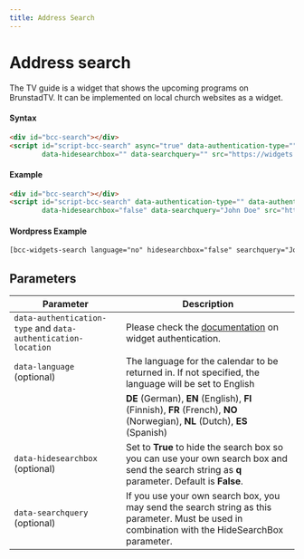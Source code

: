 ```yaml
---
title: Address Search
---
```


# Address search

The TV guide is a widget that shows the upcoming programs on BrunstadTV. It can be implemented on local church websites as a widget.

#### Syntax

````html
<div id="bcc-search"></div>
<script id="script-bcc-search" async="true" data-authentication-type="" data-authentication-location="" data-language=""
        data-hidesearchbox="" data-searchquery="" src="https://widgets.bcc.no/widgets/SearchJs"></script>
````

#### Example

````html
<div id="bcc-search"></div>
<script id="script-bcc-search" data-authentication-type="" data-authentication-location="" data-language="no"
        data-hidesearchbox="false" data-searchquery="John Doe" src="https://widgets.bcc.no/widgets/SearchJs"></script>
````

#### Wordpress Example

````html
[bcc-widgets-search language="no" hidesearchbox="false" searchquery="John Doe"]
````

## Parameters

| Parameter                                                         | Description                                                                                                                                      |
|-------------------------------------------------------------------|--------------------------------------------------------------------------------------------------------------------------------------------------|
| ``data-authentication-type`` and ``data-authentication-location`` | Please check the [documentation](./Widget-Authentication.md) on widget authentication.                                                              |
| ``data-language`` (optional)                                      | The language for the calendar to be returned in. If not specified, the language will be set to English                                           |
|                                                                   | **DE** (German), **EN** (English), **FI** (Finnish), **FR** (French), **NO** (Norwegian), **NL** (Dutch), **ES** (Spanish)                       |                                                                                                                                                                                                                     |
| ``data-hidesearchbox `` (optional)                                | Set to **True** to hide the search box so you can use your own search box and send the search string as **q** parameter. Default is **False**.   |
| ``data-searchquery `` (optional)                                  | If you use your own search box, you may send the search string as this parameter. Must be used in combination with the HideSearchBox parameter.  |

